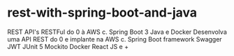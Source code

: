 # rest-with-spring-boot-and-java
REST API's RESTFul do 0 à AWS c. Spring Boot 3 Java e Docker Desenvolva uma API REST do 0 e implante na AWS c. Spring Boot framework Swagger JWT JUnit 5 Mockito Docker React JS e +
